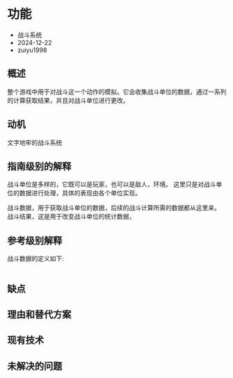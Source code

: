 # 功能

- 战斗系统
- 2024-12-22
- zuiyu1998

## 概述

整个游戏中用于对战斗这一个动作的模拟。它会收集战斗单位的数据，通过一系列的计算获取结果，并且对战斗单位进行更改。

## 动机

文字地牢的战斗系统

## 指南级别的解释

战斗单位是多样的，它既可以是玩家，也可以是敌人，环境。
这里只是对战斗单位的数据进行处理，具体的表现由各个单位实现。

战斗数据，用于获取战斗单位的数据，后续的战斗计算所需的数据都从这里来。
战斗结果，这是用于改变战斗单位的统计数据，

## 参考级别解释

战斗数据的定义如下:

```gds

```

## 缺点

## 理由和替代方案

## 现有技术

## 未解决的问题
